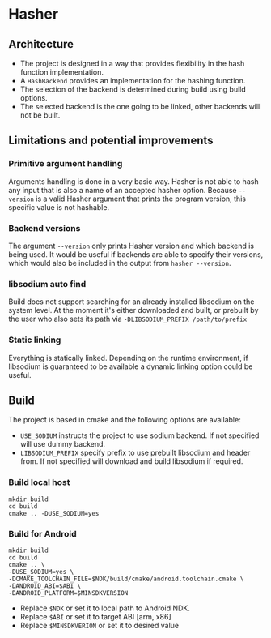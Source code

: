 # Hasher

## Architecture

- The project is designed in a way that provides flexibility in the hash function
implementation.
- A ```HashBackend``` provides an implementation for the hashing function.
- The selection of the backend is determined during build using build options.
- The selected backend is the one going to be linked, other backends will not
be built.

## Limitations and potential improvements

### Primitive argument handling

Arguments handling is done in a very basic way. Hasher is not able to hash any
input that is also a name of an accepted hasher option. Because `--version` is
a valid Hasher argument that prints the program version, this specific value
is not hashable.

### Backend versions

The argument `--version` only prints Hasher version and which backend is being
used. It would be useful if backends are able to specify their versions, which
would also be included in the output from `hasher --version`.

### libsodium auto find

Build does not support searching for an already installed libsodium on the
system level. At the moment it's either downloaded and built, or prebuilt
by the user who also sets its path via `-DLIBSODIUM_PREFIX /path/to/prefix`

### Static linking

Everything is statically linked. Depending on the runtime environment, if
libsodium is guaranteed to be available a dynamic linking option could be
useful.

## Build

The project is based in cmake and the following options are available:

- `USE_SODIUM` instructs the project to use sodium backend. If not specified will use dummy backend.
- `LIBSODIUM_PREFIX` specify prefix to use prebuilt libsodium and header from. If not specified will download and build libsodium if required.

### Build local host
```
mkdir build
cd build
cmake .. -DUSE_SODIUM=yes
```

### Build for Android
```
mkdir build
cd build
cmake .. \
-DUSE_SODIUM=yes \
-DCMAKE_TOOLCHAIN_FILE=$NDK/build/cmake/android.toolchain.cmake \
-DANDROID_ABI=$ABI \
-DANDROID_PLATFORM=$MINSDKVERSION
```

- Replace `$NDK` or set it to local path to Android NDK.
- Replace `$ABI` or set it to target ABI [arm, x86]
- Replace `$MINSDKVERION` or set it to desired value
